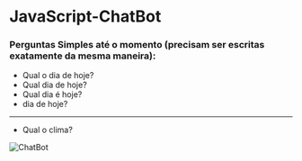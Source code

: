 # JavaScript-ChatBot

### Perguntas Simples até o momento (precisam ser escritas exatamente da mesma maneira):

- Qual o dia de hoje?
- Qual dia de hoje?
- Qual dia é hoje?
- dia de hoje? 
---
- Qual o clima?

![ChatBot](https://github.com/bmachadoti/JavaScript-ChatBot/blob/main/Documentacao/JavaScript-ChatBot.jpg)
